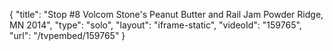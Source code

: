 {
    "title": "Stop #8 Volcom Stone's Peanut Butter and Rail Jam Powder Ridge, MN 2014",
    "type": "solo",
    "layout": "iframe-static",
    "videoId": "159765",
    "url": "\/tvpembed\/159765"
}